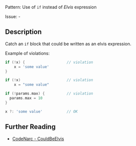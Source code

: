Pattern: Use of `if` instead of *Elvis* expression

Issue: -

## Description

Catch an `if` block that could be written as an elvis expression.

Example of violations:

``` groovy
if (!x) {                   // violation
    x = 'some value'
}

if (!x)                     // violation
    x = "some value"

if (!params.max) {          // violation
  params.max = 10
}

x ?: 'some value'           // OK
```

## Further Reading

* [CodeNarc - CouldBeElvis](https://codenarc.github.io/CodeNarc/codenarc-rules-convention.html#couldbeelvis-rule)